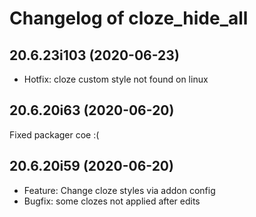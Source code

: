 # Changelog of cloze_hide_all

[comment]: # (DO NOT MODIFY. new changelog goes here)

## 20.6.23i103 (2020-06-23)

- Hotfix: cloze custom style not found on linux

## 20.6.20i63 (2020-06-20)

Fixed packager coe :(

## 20.6.20i59 (2020-06-20)

- Feature: Change cloze styles via addon config
- Bugfix: some clozes not applied after edits
